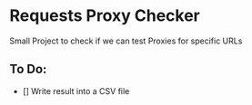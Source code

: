 # Requests Proxy Checker

Small Project to check if we can test Proxies for specific URLs

## To Do:
- [] Write result into a CSV file